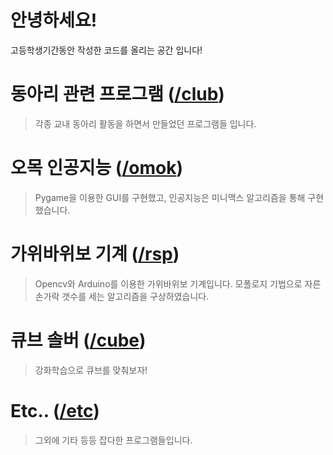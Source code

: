 # 안녕하세요!
고등학생기간동안 작성한 코드를 올리는 공간 입니다! 
# 동아리 관련 프로그램 ([/club](https://github.com/SpicyKong/My_HighSchool/tree/master/club))
> 각종 교내 동아리 활동을 하면서 만들었던 프로그램들 입니다.
# 오목 인공지능 ([/omok](https://github.com/SpicyKong/My_HighSchool/tree/master/omok))
> Pygame을 이용한 GUI를 구현했고, 인공지능은 미니맥스 알고리즘을 통해 구현했습니다.
# 가위바위보 기계 ([/rsp](https://github.com/SpicyKong/My_HighSchool/tree/master/rsp))
> Opencv와 Arduino를 이용한 가위바위보 기계입니다. 모폴로지 기법으로 자른 손가락 갯수를 세는 알고리즘을 구상하였습니다.
# 큐브 솔버 ([/cube](https://github.com/SpicyKong/My_HighSchool/tree/master/cube))
> 강화학습으로 큐브를 맞춰보자!
# Etc.. ([/etc](https://github.com/SpicyKong/My_HighSchool/tree/master/etc))
> 그외에 기타 등등 잡다한 프로그램들입니다.
